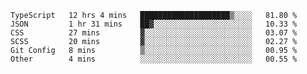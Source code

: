 <!--START_SECTION:waka-->

```text
TypeScript   12 hrs 4 mins   ████████████████████▒░░░░   81.80 %
JSON         1 hr 31 mins    ██▓░░░░░░░░░░░░░░░░░░░░░░   10.33 %
CSS          27 mins         ▓░░░░░░░░░░░░░░░░░░░░░░░░   03.07 %
SCSS         20 mins         ▓░░░░░░░░░░░░░░░░░░░░░░░░   02.27 %
Git Config   8 mins          ▒░░░░░░░░░░░░░░░░░░░░░░░░   00.95 %
Other        4 mins          ░░░░░░░░░░░░░░░░░░░░░░░░░   00.55 %
```

<!--END_SECTION:waka-->


<!--
**Leorio21/Leorio21** is a ✨ _special_ ✨ repository because its `README.md` (this file) appears on your GitHub profile.

Here are some ideas to get you started:

- 🔭 I’m currently working on ...
- 🌱 I’m currently learning ...
- 👯 I’m looking to collaborate on ...
- 🤔 I’m looking for help with ...
- 💬 Ask me about ...
- 📫 How to reach me: ...
- 😄 Pronouns: ...
- ⚡ Fun fact: ...
-->
